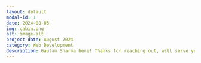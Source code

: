 ```yaml
---
layout: default
modal-id: 1
date: 2024-08-05
img: cabin.png
alt: image-alt
project-date: August 2024
category: Web Development
description: Gautam Sharma here! Thanks for reaching out, will serve you very soon. Thanks :)
---
```

